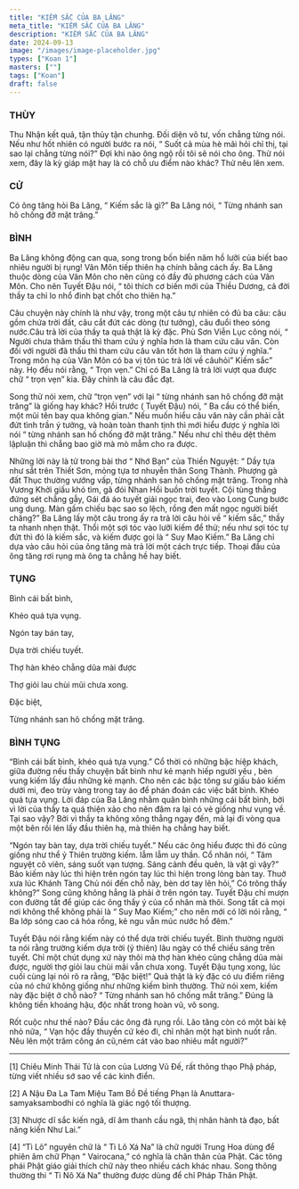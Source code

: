 ```yaml
---
title: "KIẾM SẮC CỦA BA LĂNG"
meta_title: "KIẾM SẮC CỦA BA LĂNG"
description: "KIẾM SẮC CỦA BA LĂNG"
date: 2024-09-13
image: "/images/image-placeholder.jpg"
types: ["Koan 1"]
masters: [""]
tags: ["Koan"]
draft: false
---
```


### THÙY 
Thu Nhận kết quả, tận thủy tận chunhg. Đối diện vô tư, vốn chẳng từng nói. Nếu như hốt nhiên có người bước ra nói, “ Suốt cả mùa hè mãi hỏi chỉ thị, tại sao lại chẳng từng nói?” Đợi khi nào ông ngộ rồi tôi sẽ nói cho ông. Thử nói xem, đây là kỳ giáp mặt hay là có chỗ ưu điểm nào khác? Thử nêu lên xem.

### CỬ 
Có ông tăng hỏi Ba Lăng, “ Kiếm sắc là gì?” Ba Lăng nói, “ Từng nhánh san hô chống đỡ mặt trăng.”

### BÌNH 
Ba Lăng không động can qua, song trong bốn biển năm hồ lưỡi của biết bao nhiêu người bị rụng! Vân Môn tiếp thiên hạ chính bằng cách ấy. Ba Lăng thuộc dòng của Vân Môn cho nên cũng có đầy đủ phương cách của Vân Môn. Cho nên Tuyết Đậu nói, “ tôi thích cơ biến mới của Thiều Dương, cả đời thầy ta chỉ lo nhổ đinh bạt chốt cho thiên hạ.”

Câu chuyện này chính là như vậy, trong một câu tự nhiên có đủ ba câu: câu gồm chứa trời đất, câu cắt đứt các dòng (tư tưởng), câu đuổi theo sóng nước.Câu trả lời của thầy ta quả thật là kỳ đặc. Phù Sơn Viễn Lục công nói, “ Người chưa thâm thấu thì tham cứu ý nghĩa hơn là tham cứu câu văn. Còn đối với người đã thấu thì tham cứu câu văn tốt hơn là tham cứu ý nghĩa.” Trong môn hạ của Vân Môn có ba vị tôn túc trả lời về câuhỏi” Kiếm sắc” này. Họ đều nói rằng, “ Trọn vẹn.” Chỉ có Ba Lăng là trả lời vượt qua được chữ “ trọn vẹn” kia. Đây chính là câu đắc đạt.

Song thử nói xem, chữ “trọn vẹn” với lại “ từng nhánh san hô chống đỡ mặt trăng” là giống hay khác? Hồi trước ( Tuyết Đậu) nói, “ Ba cầu có thể biến, một mũi tên bay qua không gian.” Nếu muốn hiểu câu văn này cần phải cắt đứt tình trần ý tưởng, và hoàn toàn thanh tịnh thì mới hiểu được ý nghĩa lời nói “ từng nhánh san hố chống đỡ mặt trăng.” Nếu như chỉ thêu dệt thêm lậpluận thì chẳng bao giờ mà mò mẫm cho ra được.

Những lời này là tử trong bài thơ “ Nhớ Bạn” của Thiền Nguyệt: “ Dầy tựa như sắt trên Thiết Sơn, mỏng tựa tơ nhuyễn thân Song Thành. Phượng gà đất Thục thường vướng vấp, từng nhánh san hô chống mặt trăng. Trong nhà Vương Khởi giấu khó tìm, gã đói Nhan Hồi buồn trời tuyết. Cội tùng thẳng đứng sét chẳng gẫy, Gái đá áo tuyết giải ngọc trai, đeo vào Long Cung bước ung dung. Màn gấm chiếu bạc sao so lệch, rồng đen mất ngọc người biết chăng?” Ba Lăng lấy một câu trong ấy ra trả lời câu hỏi về “ kiếm sắc,” thầy ta nhanh nhẹn thật. Thổi một sợi tóc vào lưỡi kiếm để thử; nếu như sợi tóc tự đứt thì đó là kiếm sắc, và kiếm được gọi là “ Suy Mao Kiếm.” Ba Lăng chỉ dựa vào câu hỏi của ông tăng mà trả lời một cách trực tiếp. Thoại đầu của ông tăng rơi rụng mà ông ta chẳng hề hay biết.

### TỤNG

Bình cái bất bình,

Khéo quá tựa vụng.

Ngón tay bán tay,

Dựa trời chiếu tuyết.

Thợ hàn khéo chẳng dũa mài được

Thợ giỏi lau chùi mũi chưa xong.

Đặc biệt,

Từng nhánh san hô chống mặt trăng.

### BÌNH TỤNG
“Bình cái bất bình, khéo quá tựa vụng.” Cổ thời có những bậc hiệp khách, giữa đường nếu thấy chuyện bất bình như kẻ mạnh hiếp người yếu , bèn vung kiếm lấy đầu những kẻ mạnh. Cho nên các bậc tông sư giấu bảo kiếm dưới mi, đeo trùy vàng trong tay áo để phán đoán các việc bất bình. Khéo quá tựa vụng. Lời đáp của Ba Lăng nhằm quân bình những cái bất bình, bởi vì lời của thầy ta quá thiện xảo cho nên đâm ra lại có vẻ giống như vụng về. Tại sao vậy? Bởi vì thầy ta không xông thẳng ngay đến, mà lại đi vòng qua một bên rồi lén lấy đầu thiên hạ, mà thiên hạ chẳng hay biết.

“Ngón tay bàn tay, dựa trời chiếu tuyết.” Nếu các ông hiểu được thì đó cũng giống như thể ỷ Thiên trường kiếm. lẫm lẫm uy thần. Cổ nhân nói, “ Tâm nguyệt cô viên, sáng suốt vạn tượng. Sáng cảnh đều quên, là vật gì vậy?” Bảo kiếm này lúc thì hiện trên ngón tay lúc thì hiện trong lòng bàn tay. Thuở xưa lúc Khánh Tàng Chủ nói đến chỗ này, bèn dơ tay lên hỏi,” Có trông thấy không?” Song cũng không hẳng là phải ở trên ngón tay. Tuyết Đậu chỉ mượn con đường tắt để giúp các ông thấy ý của cổ nhân mà thôi. Song tất cả mọi nơi không thể không phải là “ Suy Mao Kiếm;” cho nên mới có lời nói rằng, “ Ba lớp sóng cao cá hóa rồng, kẻ ngu vẫn múc nước hồ đêm.”

Tuyết Đậu nói rằng kiếm này có thể dựa trời chiếu tuyết. Bình thường người ta nói rằng trường kiếm dựa trời (ỷ thiên) lâu ngày có thể chiếu sáng trên tuyết. Chỉ một chút dụng xứ này thôi mà thợ hàn khéo cũng chẳng dũa mài được, người thợ giỏi lau chùi mãi vẫn chưa xong. Tuyết Đậu tụng xong, lúc cuối cùng lại nói rõ ra rằng, “Đặc biệt!” Quả thật là kỳ đặc có ưu điểm riêng của nó chứ không giống như những kiếm bình thường. Thử nói xem, kiếm này đặc biệt ở chỗ nào? “ Từng nhánh san hô chống mắt trăng.” Đúng là không tiền khoáng hậu, độc nhất trong hoàn vũ, vô song.

Rốt cuộc như thế nào? Đầu các ông đã rụng rồi. Lão tăng còn có một bài kệ nhỏ nữa, “ Vạn hộc đầy thuyền cứ kéo đi, chỉ nhân một hạt bình nuốt rắn. Nêu lên một trăm công án cũ,ném cát vào bao nhiêu mắt người?”

***

[1] Chiêu Minh Thái Tử là con của Lương Vũ Đế, rất thông thạo Phậ pháp, từng viết nhiều sớ sao vể các kinh điển.

[2] A Nậu Đa La Tam Miệu Tam Bồ Đề tiếng Phạn là Anuttara-samyaksambodhi có nghĩa là giác ngộ tối thượng.

[3] Nhược dĩ sắc kiến ngã, dĩ âm thanh cầu ngã, thị nhân hành tà đạo, bất năng kiến Như Lai.”

[4] “Tì Lô” nguyên chữ là “ Tì Lô Xá Na” là chữ người Trung Hoa dùng để phiên âm chữ Phạn “ Vairocana,” có nghĩa là chân thân của Phật. 
Các tông phái Phật giáo giải thích chữ này theo nhiều cách khác nhau. Song thông thường thi “ Tì Nô Xá Na” thường được dùng để chỉ Pháp Thân Phật.

